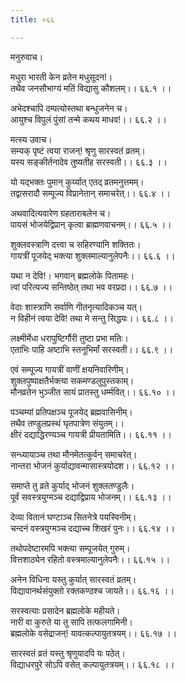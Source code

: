 ```yaml
---
title: ०६६

---
```

मनुरुवाच।  
  
मधुरा भारती केन व्रतेन मधुसूदन!।  
तथैव जनसौभाग्यं मतिं विद्यासु कौशलम्।। ६६.१ ।।  
  
अभेदश्चापि दम्पत्योस्तथा बन्धुजनेन च।  
आयुश्च विपुलं पुंसां तन्मे कथय माधव!।। ६६.२ ।।  
  
मत्स्य उवाच।  
सम्यक् पृष्टं त्वया राजन्! श्रृणु सारस्वतं व्रतम्।  
यस्य सङ्कीर्तनादेव तुष्यतीह सरस्वती।। ६६.३ ।।  
  
यो यद्‌भक्तः पुमान् कुर्य्यात्‌ एतद्‌ व्रतमनुत्तमम्।  
तद्वासरादौ सम्पूज्य विप्रानेतान्‌ समाचरेत्।। ६६.४ ।।  
  
अथवादित्यवारेण ग्रहताराबलेन च।  
पायसं भोजयेद्विप्रान् कृत्वा ब्राह्मणवाचनम्।। ६६.५ ।।  
  
शुक्लवस्त्राणि दत्त्वा च सहिरण्यानि शक्तितः।  
गायत्रीं पूजयेद् भक्त्या शुक्लमाल्यानुलेपनैः।। ६६.६ ।।  
  
यथा न देवि!। भगवान् ब्रह्मलोके पितामहः।  
त्वां परित्यज्य सन्तिष्ठेत् तथा भव वरप्रदा।। ६६.७ ।।  
  
वेदाः शास्त्राणि सर्वाणि गीतनृत्यादिकञ्च यत्।  
न विहीनं त्वया देवि! तथा मे सन्तु सिद्धयः।। ६६.८ ।।  
  
लक्ष्मीर्मेधा धरापुष्टिर्गौरी तुष्टा प्रभा मतिः।  
एताभिः पाहि अष्टाभि स्तनूभिर्मां सरस्वती।। ६६.९ ।।  
  
एवं सम्पूज्य गायत्रीं वाणीं क्षयनिवारिणीम्।  
शुक्लपुष्पाक्षतैर्भक्त्या सकमण्डलुपुस्तकाम्।  
मौनव्रतेन भुञ्जीत सायं प्रातस्तु धर्म्मवित्।। ६६.१० ।।  
  
पञ्चम्यां प्रतिपक्षञ्च पूजयेद्‌ ब्रह्मवासिनीम्।  
तथैव तण्डुलप्रस्थं घृतपात्रेण संयुतम्।।  
क्षीरं दद्याद्धिरण्यञ्च गायत्री प्रीयतामिति।। ६६.११ ।।  
  
सन्ध्यायाञ्च तथा मौनमेतत्कुर्वन्‌ समाचरेत्।  
नान्तरा भोजनं कुर्याद्यावन्मासास्त्रयोदश।। ६६.१२ ।।  
  
समाप्ते तु व्रते कुर्याद् भोजनं शुक्लतण्डुलैः।  
पूर्वं सवस्त्रयुग्मञ्च दद्याद्विप्राय भोजनम्।। ६६.१३ ।।  
  
देव्या वितानं घण्टाञ्च सितनेत्रे पयस्विनीम्।  
चन्दनं वस्त्रयुग्मञ्च दद्याच्च शिखरं पुनः।। ६६.१४ ।।  
  
तथोपदेष्टारमपि भक्त्या सम्पूजयेत् गुरुम्।  
वित्तशाठ्येन रहितो वस्त्रमाल्यानुलेपनैः।। ६६.१५ ।।  
  
अनेन विधिना यस्तु कुर्यात् सारस्वतं व्रतम्।  
विद्यावानर्थसंयुक्तो रक्तकण्ठश्च जायते।। ६६.१६ ।।  
  
सरस्वत्याः प्रसादेन ब्रह्मलोके महीयते।  
नारी वा कुरुते या तु सापि तत्फलगामिनी।  
ब्रह्मलोके वसेद्राजन्! यावत्कल्पायुतत्रयम्।। ६६.१७ ।।  
  
सारस्वतं व्रतं यस्तु श्रृणुयादपि यः पठेत्।  
विद्याधरपुरे सोऽपि वसेत् कल्पायुतत्रयम्।। ६६.१८ ।।